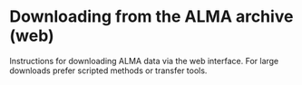 # Downloading from the ALMA archive (web)

Instructions for downloading ALMA data via the web interface. For large downloads prefer scripted methods or transfer tools.

